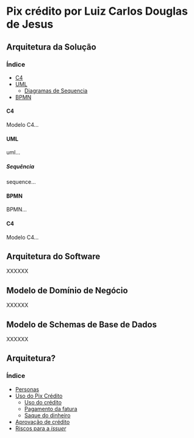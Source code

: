 # Pix crédito por Luiz Carlos Douglas de Jesus

## Arquitetura da Solução

### Índice

- [C4](#c4)
- [UML](#uml)
  - [Diagramas de Sequencia](#sequência)
- [BPMN](#bpmn)

#### C4

Modelo C4...

#### UML

uml...

##### Sequência

sequence...

#### BPMN

BPMN...

#### C4

Modelo C4...

## Arquitetura do Software

XXXXXX

## Modelo de Domínio de Negócio

XXXXXX

## Modelo de Schemas de Base de Dados

XXXXXX

## Arquitetura?

### Índice

- [Personas](#personas)
- [Uso do Pix Crédito](#uso-do-pix-crédito)
  - [Uso do crédito](#uso-do-crédito)
  - [Pagamento da fatura](#pagamento-da-fatura)
  - [Saque do dinheiro](#saque-do-dinheiro)
- [Aprovação de crédito](#aprovação-de-crédito)
- [Riscos para a _issuer_](#riscos-para-a-issuer)
